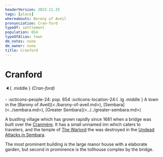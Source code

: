```yaml
---
headerVersion: 2023.11.25
tags: [place]
whereabouts: Barony of Aveil
pronunciation: Cran-ford
typeOf: settlement
population: 654
typeOfAlias: town
dm_notes: none
dm_owner: none
title: Cranford
---
```

# Cranford
:speaker:{ .middle } *(Cran-ford)*  
<div class="grid cards ext-narrow-margin ext-one-column" markdown>
-  
    :octicons-people-24: pop. 654  
    :octicons-location-24:{ .lg .middle } A town in the [Barony of Aveil](<./barony-of-aveil.md>), [Sembara](<../sembara.md>), [Greater Sembara](<../../greater-sembara.md>)  
</div>


A bustling village which has grown rapidly since 1681 when a bridge was built over the [Cranmère](<../../rivers/wistel-enst-watershed/cranmere.md>). It has a small unnamed inn which caters to travelers, and the temple of [The Warlord](<../../../../gods-and-religions/gods/incorporeal-gods/mos-numena-pantheon/the-warlord.md>) the was destroyed in the [Undead Attacks in Sembara](<../../../../events/1700s/1720/01/undead-attacks-in-sembara.md>).

The most prominent building is the large manor house with a elaborate garden, but second in prominence is the tollhouse complex by the bridge.


